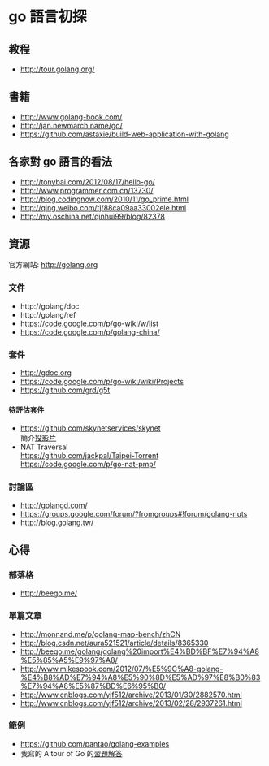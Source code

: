 # go 語言初探

## 教程

- http://tour.golang.org/

## 書籍

- http://www.golang-book.com/
- http://jan.newmarch.name/go/
- https://github.com/astaxie/build-web-application-with-golang

## 各家對 go 語言的看法

- http://tonybai.com/2012/08/17/hello-go/
- http://www.programmer.com.cn/13730/
- http://blog.codingnow.com/2010/11/go_prime.html
- http://qing.weibo.com/tj/88ca09aa33002ele.html
- http://my.oschina.net/qinhui99/blog/82378

## 資源

官方網站: http://golang.org

### 文件

- http://golang/doc
- http://golang/ref
- https://code.google.com/p/go-wiki/w/list
- https://code.google.com/p/golang-china/

### 套件

- http://gdoc.org
- https://code.google.com/p/go-wiki/wiki/Projects
- https://github.com/grd/g5t

#### 待評估套件

- https://github.com/skynetservices/skynet   
  簡介[投影片](http://www.slideshare.net/mikespook/ss-15720814)   
- NAT Traversal   
  https://github.com/jackpal/Taipei-Torrent
  https://code.google.com/p/go-nat-pmp/


### 討論區

- http://golangd.com/
- https://groups.google.com/forum/?fromgroups#!forum/golang-nuts
- http://blog.golang.tw/

## 心得

### 部落格

- http://beego.me/

### 單篇文章

- http://monnand.me/p/golang-map-bench/zhCN
- http://blog.csdn.net/aura521521/article/details/8365330
- http://beego.me/golang/golang%20import%E4%BD%BF%E7%94%A8%E5%85%A5%E9%97%A8/
- http://www.mikespook.com/2012/07/%E5%9C%A8-golang-%E4%B8%AD%E7%94%A8%E5%90%8D%E5%AD%97%E8%B0%83%E7%94%A8%E5%87%BD%E6%95%B0/
- http://www.cnblogs.com/yjf512/archive/2013/01/30/2882570.html
- http://www.cnblogs.com/yjf512/archive/2013/02/28/2937261.html

### 範例

- https://github.com/pantao/golang-examples
- 我寫的 A tour of Go 的[習題解答](https://gist.github.com/rabit/5142229)

